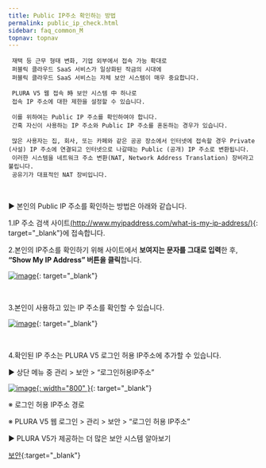 ```yaml
---
title: Public IP주소 확인하는 방법
permalink: public_ip_check.html
sidebar: faq_common_M
topnav: topnav
---
```


     재택 등 근무 형태 변화, 기업 외부에서 접속 가능 확대로
     퍼블릭 클라우드 SaaS 서비스가 일상화된 작금의 시대에
     퍼블릭 클라우드 SaaS 서비스는 자체 보안 시스템이 매우 중요합니다.

     PLURA V5 웹 접속 時 보안 시스템 中 하나로
     접속 IP 주소에 대한 제한을 설정할 수 있습니다.

     이를 위하여는 Public IP 주소를 확인하여야 합니다.
     간혹 자신이 사용하는 IP 주소와 Public IP 주소를 혼돈하는 경우가 있습니다.

     많은 사용자는 집, 회사, 또는 카페와 같은 공공 장소에서 인터넷에 접속할 경우 Private (사설) IP 주소에 연결되고 인터넷으로 나갈때는 Public (공개) IP 주소로 변환됩니다.
     이러한 시스템을 네트워크 주소 변환(NAT, Network Address Translation) 장비라고 불립니다.
     공유기가 대표적인 NAT 장비입니다.


<br />

▶ 본인의 Public IP 주소를 확인하는 방법은 아래와 같습니다.

1.IP 주소 검색 사이트[(http://www.myipaddress.com/what-is-my-ip-address/)](http://www.myipaddress.com/what-is-my-ip-address/){: target="_blank"}에 접속합니다.

2.본인의 IP주소를 확인하기 위해 사이트에서 **보여지는 문자를 그대로 입력**한 후, **“Show My IP Address” 버튼을 클릭**합니다.

 [![image](/docs/images/Additianal/publicIP/1.png)](/docs/images/Additianal/publicIP/1.png){: target="_blank"}

<br />

3.본인이 사용하고 있는 IP 주소를 확인할 수 있습니다.

 [![image](/docs/images/Additianal/publicIP/2.png)](/docs/images/Additianal/publicIP/2.png){: target="_blank"}

<br />

4.확인된 IP 주소는 PLURA V5 로그인 허용 IP주소에 추가할 수 있습니다.

▶ 상단 메뉴 중 관리 > 보안 > “로그인허용IP주소”

 [![image](/docs/images/Additianal/publicIP/3.png){: width="800" }](/docs/images/Additianal/publicIP/3.png){: target="_blank"}

※ 로그인 허용 IP주소 경로

※ PLURA V5 웹 로그인 > 관리 > 보안 > “로그인 허용 IP주소”

▶ PLURA V5가 제공하는 더 많은 보안 시스템 알아보기

[보안](https://qubitsec.github.io/manage_security.html){:target="_blank"}


